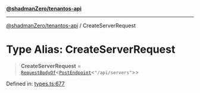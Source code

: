 [**@shadmanZero/tenantos-api**](../README.md)

***

[@shadmanZero/tenantos-api](../globals.md) / CreateServerRequest

# Type Alias: CreateServerRequest

> **CreateServerRequest** = [`RequestBodyOf`](RequestBodyOf.md)\<[`PostEndpoint`](PostEndpoint.md)\<`"/api/servers"`\>\>

Defined in: [types.ts:677](https://github.com/shadmanZero/tenantos-api/blob/a3061c31c45f4aa1cfaa0e889df3cea522a254ad/src/types.ts#L677)
